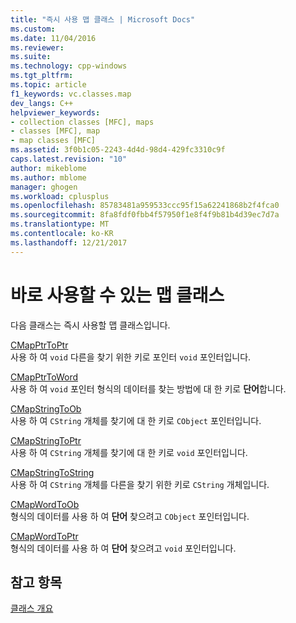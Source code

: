 ```yaml
---
title: "즉시 사용 맵 클래스 | Microsoft Docs"
ms.custom: 
ms.date: 11/04/2016
ms.reviewer: 
ms.suite: 
ms.technology: cpp-windows
ms.tgt_pltfrm: 
ms.topic: article
f1_keywords: vc.classes.map
dev_langs: C++
helpviewer_keywords:
- collection classes [MFC], maps
- classes [MFC], map
- map classes [MFC]
ms.assetid: 3f0b1c05-2243-4d4d-98d4-429fc3310c9f
caps.latest.revision: "10"
author: mikeblome
ms.author: mblome
manager: ghogen
ms.workload: cplusplus
ms.openlocfilehash: 85783481a959533ccc95f15a62241868b2f4fca0
ms.sourcegitcommit: 8fa8fdf0fbb4f57950f1e8f4f9b81b4d39ec7d7a
ms.translationtype: MT
ms.contentlocale: ko-KR
ms.lasthandoff: 12/21/2017
---
```

# <a name="ready-to-use-map-classes"></a>바로 사용할 수 있는 맵 클래스
다음 클래스는 즉시 사용할 맵 클래스입니다.  
  
 [CMapPtrToPtr](../mfc/reference/cmapptrtoptr-class.md)  
 사용 하 여 `void` 다른을 찾기 위한 키로 포인터 `void` 포인터입니다.  
  
 [CMapPtrToWord](../mfc/reference/cmapptrtoword-class.md)  
 사용 하 여 `void` 포인터 형식의 데이터를 찾는 방법에 대 한 키로 **단어**합니다.  
  
 [CMapStringToOb](../mfc/reference/cmapstringtoob-class.md)  
 사용 하 여 `CString` 개체를 찾기에 대 한 키로 `CObject` 포인터입니다.  
  
 [CMapStringToPtr](../mfc/reference/cmapstringtoptr-class.md)  
 사용 하 여 `CString` 개체를 찾기에 대 한 키로 `void` 포인터입니다.  
  
 [CMapStringToString](../mfc/reference/cmapstringtostring-class.md)  
 사용 하 여 `CString` 개체를 다른을 찾기 위한 키로 `CString` 개체입니다.  
  
 [CMapWordToOb](../mfc/reference/cmapwordtoob-class.md)  
 형식의 데이터를 사용 하 여 **단어** 찾으려고 `CObject` 포인터입니다.  
  
 [CMapWordToPtr](../mfc/reference/cmapwordtoptr-class.md)  
 형식의 데이터를 사용 하 여 **단어** 찾으려고 `void` 포인터입니다.  
  
## <a name="see-also"></a>참고 항목  
 [클래스 개요](../mfc/class-library-overview.md)

